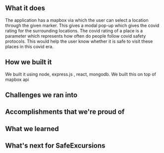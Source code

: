 ## What it does
The application has a mapbox via which the user can select a location through the given marker. This gives a modal pop-up which gives the covid rating for the surrounding locations.  The covid rating of a place is a parameter which represents how often do people follow covid safety protocols. This would help the user know whether it is safe to visit these places in this covid era. 

## How we built it
We built it using node, express.js , react, mongodb. We built this on top of mapbox api

## Challenges we ran into


## Accomplishments that we're proud of


## What we learned


## What's next for SafeExcursions
